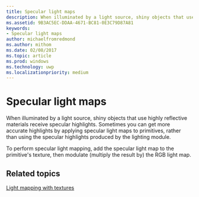```yaml
---
title: Specular light maps
description: When illuminated by a light source, shiny objects that use highly reflective materials receive specular highlights.
ms.assetid: 9B3AC5EC-DDAA-4671-BC81-0E3C79D87A81
keywords:
- Specular light maps
author: michaelfromredmond
ms.author: mithom
ms.date: 02/08/2017
ms.topic: article
ms.prod: windows
ms.technology: uwp
ms.localizationpriority: medium
---
```


# Specular light maps


When illuminated by a light source, shiny objects that use highly reflective materials receive specular highlights. Sometimes you can get more accurate highlights by applying specular light maps to primitives, rather than using the specular highlights produced by the lighting module.

To perform specular light mapping, add the specular light map to the primitive's texture, then modulate (multiply the result by) the RGB light map.

## <span id="related-topics"></span>Related topics


[Light mapping with textures](light-mapping-with-textures.md)

 

 




